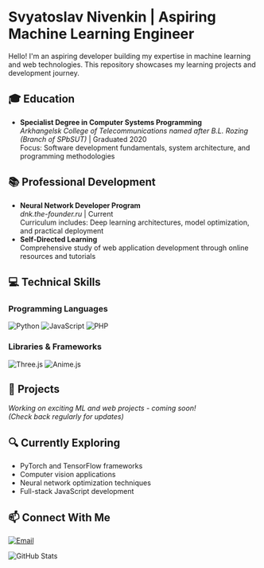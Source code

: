 # Svyatoslav Nivenkin | Aspiring Machine Learning Engineer

Hello! I'm an aspiring developer building my expertise in machine learning and web technologies. This repository showcases my learning projects and development journey.

## 🎓 Education
- **Specialist Degree in Computer Systems Programming**  
  *Arkhangelsk College of Telecommunications named after B.L. Rozing (Branch of SPbSUT)* | Graduated 2020  
  Focus: Software development fundamentals, system architecture, and programming methodologies

## 📚 Professional Development
- **Neural Network Developer Program**  
  *dnk.the-founder.ru* | Current  
  Curriculum includes: Deep learning architectures, model optimization, and practical deployment
- **Self-Directed Learning**  
  Comprehensive study of web application development through online resources and tutorials

## 💻 Technical Skills
### Programming Languages
![Python](https://img.shields.io/badge/Python-Intermediate-3776AB?logo=python&logoColor=white)
![JavaScript](https://img.shields.io/badge/JavaScript-Intermediate-F7DF1E?logo=javascript&logoColor=black)
![PHP](https://img.shields.io/badge/PHP-Intermediate-777BB4?logo=php&logoColor=white)

### Libraries & Frameworks
![Three.js](https://img.shields.io/badge/Three.js-Intermediate-000000?logo=three.js&logoColor=white)
![Anime.js](https://img.shields.io/badge/Anime.js-Intermediate-000000?logo=anime.js)

## 🚀 Projects
*Working on exciting ML and web projects - coming soon!*  
*(Check back regularly for updates)*

## 🔍 Currently Exploring
- PyTorch and TensorFlow frameworks
- Computer vision applications
- Neural network optimization techniques
- Full-stack JavaScript development

## 📫 Connect With Me
[![Email](https://img.shields.io/badge/Email-Contact%20Me-red?logo=gmail)](mailto:promrpro11@gmail.com)

![GitHub Stats](https://github-readme-stats.vercel.app/api?username=promrpro&show_icons=true&theme=radical)
